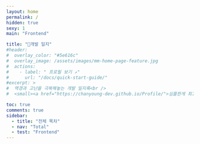 ```yaml
---
layout: home
permalink: /
hidden: true
sexy: 1
main: "Frontend"

title: "📝개발 일지"
#header:
#  overlay_color: "#5e616c"
#  overlay_image: /assets/images/mm-home-page-feature.jpg
#  actions:
#    - label: " 프로필 보기 ↗️"
#      url: "/docs/quick-start-guide/"
#excerpt: >
#  역경과 고난을 극복해놓는 개발 일지록<br />
#  <small><a href="https://chanyoung-dev.github.io/Profile/">심플한게 최고야! by chan</a></small>

toc: true
comments: true
sidebar:
  - title: "전체 목차"
  - nav: "Total"
  - test: "Frontend"
---
```



